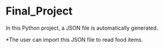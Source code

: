 # Final_Project

In this Python project, a JSON file is automatically generated.

*The user can import this JSON file to read food items.
